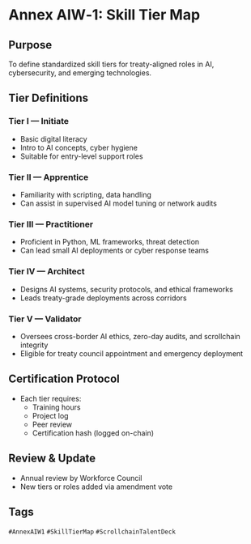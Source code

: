 # Annex AIW‑1: Skill Tier Map

## Purpose
To define standardized skill tiers for treaty-aligned roles in AI, cybersecurity, and emerging technologies.

## Tier Definitions

### Tier I — Initiate
- Basic digital literacy
- Intro to AI concepts, cyber hygiene
- Suitable for entry-level support roles

### Tier II — Apprentice
- Familiarity with scripting, data handling
- Can assist in supervised AI model tuning or network audits

### Tier III — Practitioner
- Proficient in Python, ML frameworks, threat detection
- Can lead small AI deployments or cyber response teams

### Tier IV — Architect
- Designs AI systems, security protocols, and ethical frameworks
- Leads treaty-grade deployments across corridors

### Tier V — Validator
- Oversees cross-border AI ethics, zero-day audits, and scrollchain integrity
- Eligible for treaty council appointment and emergency deployment

## Certification Protocol
- Each tier requires:
  - Training hours
  - Project log
  - Peer review
  - Certification hash (logged on-chain)

## Review & Update
- Annual review by Workforce Council
- New tiers or roles added via amendment vote

## Tags
`#AnnexAIW1` `#SkillTierMap` `#ScrollchainTalentDeck`
